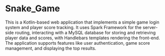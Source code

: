 # Snake_Game

This is a Kotlin-based web application that implements a simple game login system and player score tracking. It uses Spark Framework for the server-side routing, interacting with a MySQL database for storing and retrieving player data and scores, with Handlebars templates rendering the front-end. The application supports features like user authentication, game score management, and displaying the top results.

